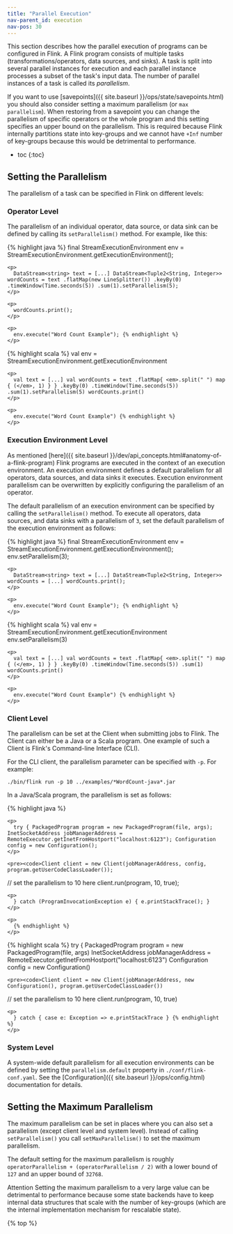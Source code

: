 ```yaml
---
title: "Parallel Execution"
nav-parent_id: execution
nav-pos: 30
---
```

<!--
Licensed to the Apache Software Foundation (ASF) under one
or more contributor license agreements.  See the NOTICE file
distributed with this work for additional information
regarding copyright ownership.  The ASF licenses this file
to you under the Apache License, Version 2.0 (the
"License"); you may not use this file except in compliance
with the License.  You may obtain a copy of the License at

  http://www.apache.org/licenses/LICENSE-2.0

Unless required by applicable law or agreed to in writing,
software distributed under the License is distributed on an
"AS IS" BASIS, WITHOUT WARRANTIES OR CONDITIONS OF ANY
KIND, either express or implied.  See the License for the
specific language governing permissions and limitations
under the License.
-->

This section describes how the parallel execution of programs can be configured in Flink. A Flink program consists of multiple tasks (transformations/operators, data sources, and sinks). A task is split into several parallel instances for execution and each parallel instance processes a subset of the task's input data. The number of parallel instances of a task is called its *parallelism*.

If you want to use [savepoints]({{ site.baseurl }}/ops/state/savepoints.html) you should also consider setting a maximum parallelism (or `max parallelism`). When restoring from a savepoint you can change the parallelism of specific operators or the whole program and this setting specifies an upper bound on the parallelism. This is required because Flink internally partitions state into key-groups and we cannot have `+Inf` number of key-groups because this would be detrimental to performance.

* toc {:toc}

## Setting the Parallelism

The parallelism of a task can be specified in Flink on different levels:

### Operator Level

The parallelism of an individual operator, data source, or data sink can be defined by calling its `setParallelism()` method. For example, like this:

<div class="codetabs">
  <div data-lang="java">
    <p>
      {% highlight java %} final StreamExecutionEnvironment env = StreamExecutionEnvironment.getExecutionEnvironment();
    </p>
    
    <p>
      DataStream<string> text = [...] DataStream<Tuple2<String, Integer>> wordCounts = text .flatMap(new LineSplitter()) .keyBy(0) .timeWindow(Time.seconds(5)) .sum(1).setParallelism(5);
    </p>
    
    <p>
      wordCounts.print();
    </p>
    
    <p>
      env.execute("Word Count Example"); {% endhighlight %}
    </p>
  </div>
  
  <div data-lang="scala">
    <p>
      {% highlight scala %} val env = StreamExecutionEnvironment.getExecutionEnvironment
    </p>
    
    <p>
      val text = [...] val wordCounts = text .flatMap{ <em>.split(" ") map { (</em>, 1) } } .keyBy(0) .timeWindow(Time.seconds(5)) .sum(1).setParallelism(5) wordCounts.print()
    </p>
    
    <p>
      env.execute("Word Count Example") {% endhighlight %}
    </p>
  </div>
</div>

### Execution Environment Level

As mentioned [here]({{ site.baseurl }}/dev/api_concepts.html#anatomy-of-a-flink-program) Flink programs are executed in the context of an execution environment. An execution environment defines a default parallelism for all operators, data sources, and data sinks it executes. Execution environment parallelism can be overwritten by explicitly configuring the parallelism of an operator.

The default parallelism of an execution environment can be specified by calling the `setParallelism()` method. To execute all operators, data sources, and data sinks with a parallelism of `3`, set the default parallelism of the execution environment as follows:

<div class="codetabs">
  <div data-lang="java">
    <p>
      {% highlight java %} final StreamExecutionEnvironment env = StreamExecutionEnvironment.getExecutionEnvironment(); env.setParallelism(3);
    </p>
    
    <p>
      DataStream<string> text = [...] DataStream<Tuple2<String, Integer>> wordCounts = [...] wordCounts.print();
    </p>
    
    <p>
      env.execute("Word Count Example"); {% endhighlight %}
    </p>
  </div>
  
  <div data-lang="scala">
    <p>
      {% highlight scala %} val env = StreamExecutionEnvironment.getExecutionEnvironment env.setParallelism(3)
    </p>
    
    <p>
      val text = [...] val wordCounts = text .flatMap{ <em>.split(" ") map { (</em>, 1) } } .keyBy(0) .timeWindow(Time.seconds(5)) .sum(1) wordCounts.print()
    </p>
    
    <p>
      env.execute("Word Count Example") {% endhighlight %}
    </p>
  </div>
</div>

### Client Level

The parallelism can be set at the Client when submitting jobs to Flink. The Client can either be a Java or a Scala program. One example of such a Client is Flink's Command-line Interface (CLI).

For the CLI client, the parallelism parameter can be specified with `-p`. For example:

    ./bin/flink run -p 10 ../examples/*WordCount-java*.jar
    

In a Java/Scala program, the parallelism is set as follows:

<div class="codetabs">
  <div data-lang="java">
    <p>
      {% highlight java %}
    </p>
    
    <p>
      try { PackagedProgram program = new PackagedProgram(file, args); InetSocketAddress jobManagerAddress = RemoteExecutor.getInetFromHostport("localhost:6123"); Configuration config = new Configuration();
    </p>
    
    <pre><code>Client client = new Client(jobManagerAddress, config, program.getUserCodeClassLoader());

// set the parallelism to 10 here
client.run(program, 10, true);
</code></pre>
    
    <p>
      } catch (ProgramInvocationException e) { e.printStackTrace(); }
    </p>
    
    <p>
      {% endhighlight %}
    </p>
  </div>
  
  <div data-lang="scala">
    <p>
      {% highlight scala %} try { PackagedProgram program = new PackagedProgram(file, args) InetSocketAddress jobManagerAddress = RemoteExecutor.getInetFromHostport("localhost:6123") Configuration config = new Configuration()
    </p>
    
    <pre><code>Client client = new Client(jobManagerAddress, new Configuration(), program.getUserCodeClassLoader())

// set the parallelism to 10 here
client.run(program, 10, true)
</code></pre>
    
    <p>
      } catch { case e: Exception => e.printStackTrace } {% endhighlight %}
    </p>
  </div>
</div>

### System Level

A system-wide default parallelism for all execution environments can be defined by setting the `parallelism.default` property in `./conf/flink-conf.yaml`. See the [Configuration]({{ site.baseurl }}/ops/config.html) documentation for details.

## Setting the Maximum Parallelism

The maximum parallelism can be set in places where you can also set a parallelism (except client level and system level). Instead of calling `setParallelism()` you call `setMaxParallelism()` to set the maximum parallelism.

The default setting for the maximum parallelism is roughly `operatorParallelism + (operatorParallelism / 2)` with a lower bound of `127` and an upper bound of `32768`.

<span class="label label-danger">Attention</span> Setting the maximum parallelism to a very large value can be detrimental to performance because some state backends have to keep internal data structures that scale with the number of key-groups (which are the internal implementation mechanism for rescalable state).

{% top %}